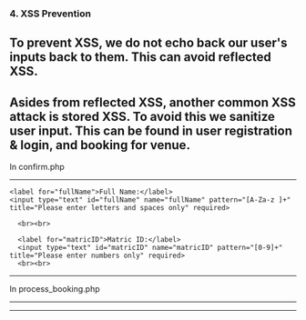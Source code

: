 ### 4. XSS Prevention 

## To prevent XSS, we do not echo back our user's inputs back to them. This can avoid reflected XSS.

## Asides from reflected XSS, another common XSS attack is stored XSS. To avoid this we sanitize user input. This can be found in user registration & login, and booking for venue.


In confirm.php

-----
    <label for="fullName">Full Name:</label>
    <input type="text" id="fullName" name="fullName" pattern="[A-Za-z ]+" title="Please enter letters and spaces only" required>

      <br><br>

      <label for="matricID">Matric ID:</label>
      <input type="text" id="matricID" name="matricID" pattern="[0-9]+" title="Please enter numbers only" required>
      <br><br>


-----


In process_booking.php

------
        
------
